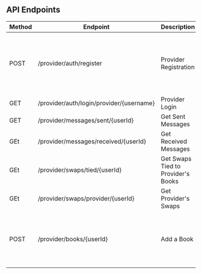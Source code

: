 ## API Endpoints

| Method | Endpoint        | Description                     | Example Request Body |
|--------|---------------|---------------------------------|----------------------|
| POST   | /provider/auth/register    | Provider Registration           | `{"name": "John Doe", "username": "johndoe", "email": "johndoe@example.com", "password": "securepassword", "role": "provider", "bio": "An enthusiastic book provider."}`                  |
| GET    | /provider/auth/login/provider/{username}| Provider Login     | N/A                  |
| GET    | /provider/messages/sent/{userId}| Get Sent Messages          | N/A |
| GEt    | /provider/messages/received/{userId}   |Get Received Messages| N/A |
| GEt    | /provider/swaps/tied/{userId}    | Get Swaps Tied to Provider's Books        | N/A                  |
| GEt    | /provider/swaps/provider/{userId}    | Get Provider's Swaps        | N/A                  |
| POST    | /provider/books/{userId}    | Add a Book        | `{ "title": "The Great Gatsby", "author": "F. Scott Fitzgerald", "genre": "Classic", "description": "A novel set in the 1920s about the mysterious millionaire Jay Gatsby."}`                  |
